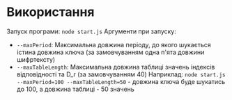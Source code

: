 # Використання
Запуск програми: `node start.js`
Аргументи при запуску:
 - `--maxPeriod`: Максимальна довжина періоду, до якого шукається істина довжина ключа (за замовчуванням одна п'ята довжини шифртексту)
 - `--maxTableLength`: Максимальна довжина таблиці значень індексів відповідності та D_r (за замовчуванням 40)
Наприклад: `node start.js --maxPeriod=100 --maxTableLength=50` - довжина ключа буде шукатись до 100, а довжина таблиці - 50 значень
